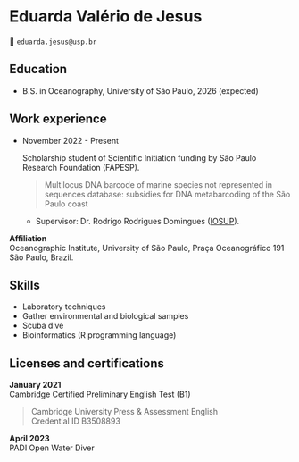 # Eduarda Valério de Jesus 
📧 `eduarda.jesus@usp.br`


## Education

* B.S. in Oceanography, University of São Paulo, 2026 (expected)

## Work experience

* November 2022 - Present
  
  Scholarship student of Scientific Initiation funding by São Paulo Research Foundation (FAPESP).
  > Multilocus DNA barcode of marine species not represented in sequences database: subsidies for DNA metabarcoding of the São Paulo coast
  * Supervisor: Dr. Rodrigo Rodrigues Domingues ([IOSUP](https://www.io.usp.br/index.php/perfil/userprofile/rrdomingues)).
    
 __Affiliation__ <br>Oceanographic Institute, University of São Paulo, Praça Oceanográfico 191 São Paulo, Brazil. 
  
## Skills

* Laboratory techniques
* Gather environmental and biological samples
* Scuba dive
* Bioinformatics (R programming language)
 
## Licenses and certifications

**January 2021** <br>Cambridge Certified Preliminary English Test (B1)
> Cambridge University Press & Assessment English <br>Credential ID B3508893

**April 2023** <br>PADI Open Water Diver 
